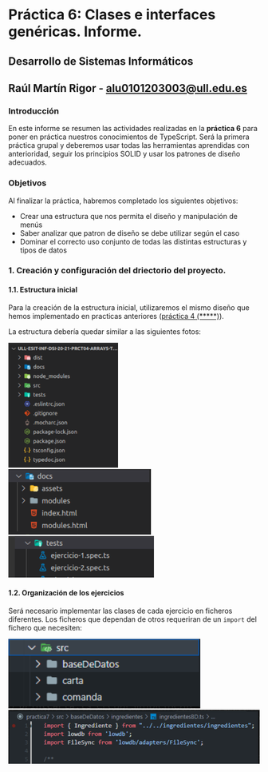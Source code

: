 # Práctica 6: Clases e interfaces genéricas. Informe.
## Desarrollo de Sistemas Informáticos 
## Raúl Martín Rigor - alu0101203003@ull.edu.es

### Introducción

En este informe se resumen las actividades realizadas en la **práctica 6** para poner en práctica nuestros conocimientos de TypeScript. Será la primera práctica grupal y deberemos usar todas las herramientas aprendidas con anterioridad, seguir los principios SOLID y usar los patrones de diseño adecuados.

### Objetivos

Al finalizar la práctica, habremos completado los siguientes objetivos:

* Crear una estructura que nos permita el diseño y manipulación de menús
* Saber analizar que patron de diseño se debe utilizar según el caso
* Dominar el correcto uso conjunto de todas las distintas estructuras y tipos de datos

### 1. Creación y configuración del driectorio del proyecto.

#### 1.1. Estructura inicial

Para la creación de la estructura inicial, utilizaremos el mismo diseño que hemos implementado en practicas anteriores ([práctica 4 (*****)](https://github.com/ULL-ESIT-INF-DSI-2021/ull-esit-inf-dsi-20-21-prct04-arrays-tuples-enums-alu0101203003/blob/gh-pages/index.md)).

La estructura debería quedar similar a las siguientes fotos:

<img src="img/Captura1a.PNG" alt="" height="250"/> <img src="img/Captura1b.PNG" alt="" /> <img src="img/Captura1c.PNG" alt="" />

#### 1.2. Organización de los ejercicios

Será necesario implementar las clases de cada ejercicio en ficheros diferentes. Los ficheros que dependan de otros requeriran de un `import` del fichero que necesiten:

<img src="img/Captura1d.PNG" alt="" /> <img src="img/Captura1e.PNG" alt="" />
